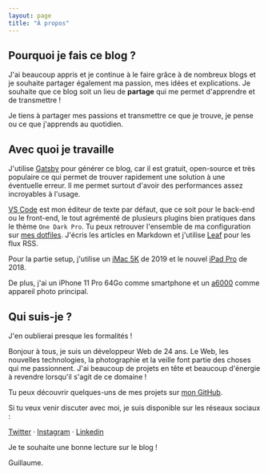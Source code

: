 ```yaml
---
layout: page
title: "À propos"
---
```


## Pourquoi je fais ce blog ?

J'ai beaucoup appris et je continue à le faire grâce à de nombreux blogs et je souhaite partager également ma passion, mes idées et explications. Je souhaite que ce blog soit un lieu de **partage** qui me permet d'apprendre et de transmettre !

Je tiens à partager mes passions et transmettre ce que je trouve, je pense ou ce que j'apprends au quotidien.

## Avec quoi je travaille

J'utilise [Gatsby](https://www.gatsbyjs.org/) pour générer ce blog, car il est gratuit, open-source et très populaire ce qui permet de trouver rapidement une solution à une éventuelle erreur. Il me permet surtout d'avoir des performances assez incroyables à l'usage.

[VS Code](https://github.com/Microsoft/vscode) est mon éditeur de texte par défaut, que ce soit pour le back-end ou le front-end, le tout agrémenté de plusieurs plugins bien pratiques dans le thème `One Dark Pro`. Tu peux retrouver l'ensemble de ma configuration sur [mes dotfiles](https://github.com/guillaumebriday/dotfiles). J'écris les articles en Markdown et j'utilise [Leaf](https://itunes.apple.com/app/leaf/id576338668?mt=12) pour les flux RSS.

Pour la partie setup, j'utilise un [iMac 5K](https://www.apple.com/fr/shop/buy-mac/imac/27-pouces) de 2019 et le nouvel [iPad Pro](https://www.apple.com/ipad-pro/) de 2018.

De plus, j'ai un iPhone 11 Pro 64Go comme smartphone et un [a6000](http://amzn.to/2ctaEPp) comme appareil photo principal.

## Qui suis-je ?
J'en oublierai presque les formalités !

Bonjour à tous, je suis un développeur Web de 24 ans. Le Web, les nouvelles technologies, la photographie et la veille font partie des choses qui me passionnent. J'ai beaucoup de projets en tête et beaucoup d'énergie à revendre lorsqu'il s'agit de ce domaine !

Tu peux découvrir quelques-uns de mes projets sur [mon GitHub](https://github.com/guillaumebriday).

Si tu veux venir discuter avec moi, je suis disponible sur les réseaux sociaux :

[Twitter](https://twitter.com/guillaumebriday) &middot; [Instagram](https://instagram.com/guillaumebriday) &middot; [Linkedin](https://www.linkedin.com/in/guillaumebriday)

Je te souhaite une bonne lecture sur le blog !

Guillaume.
